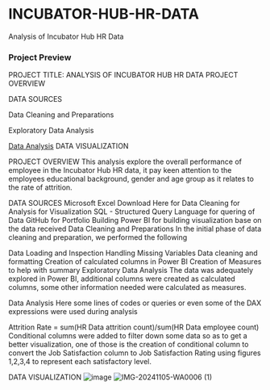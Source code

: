 # INCUBATOR-HUB-HR-DATA
Analysis of Incubator Hub HR Data
### Project Preview
PROJECT TITLE: ANALYSIS OF INCUBATOR HUB HR DATA
PROJECT OVERVIEW

DATA SOURCES

Data Cleaning and Preparations

Exploratory Data Analysis

[Data Analysis](data-analysis)
DATA VISUALIZATION

PROJECT OVERVIEW
This analysis explore the overall performance of employee in the Incubator Hub HR data, it pay keen attention to the employees educational background, gender and age group as it relates to the rate of attrition.

DATA SOURCES
Microsoft Excel Download Here
for Data Cleaning
for Analysis
for Visualization
SQL - Structured Query Language for quering of Data
GitHub for Portfolio Building
Power BI for building visualization base on the data received
Data Cleaning and Preparations
In the initial phase of data cleaning and preparation, we performed the following

Data Loading and Inspection
Handling Missing Variables
Data cleaning and formatting
Creation of calculated columns in Power BI
Creation of Measures to help with summary
Exploratory Data Analysis
The data was adequately explored in Power BI, additional columns were created as calculated columns, some other information needed were calculated as measures.

Data Analysis
Here some lines of codes or queries or even some of the DAX expressions were used during analysis

Attrition Rate = sum(HR Data attrition count)/sum(HR Data employee count) 
Conditional columns were added to filter down some data so as to get a better visualization, one of those is the creation of conditional column to convert the Job Satisfaction column to Job Satisfaction Rating using figures 1,2,3,4 to represent each satisfactory level.

DATA VISUALIZATION
![image](https://github.com/user-attachments/assets/38effad4-4ecc-4e75-b994-a77db920c021)
![IMG-20241105-WA0006 (1)](https://github.com/user-attachments/assets/5d42f14f-fc26-444c-8184-d08f4611a4f1)


